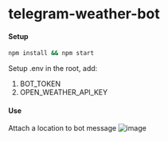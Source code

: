 # telegram-weather-bot

#### Setup

```bash
npm install && npm start
```

Setup .env in the root, add:
1. BOT_TOKEN
2. OPEN_WEATHER_API_KEY

#### Use

Attach a location to bot message
![image](https://github.com/Spich3000/telegram-weather-bot/assets/99879945/15269cf0-cb58-4de0-a099-66c4db0ed8ad)
